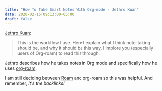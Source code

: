 ```yaml
---
title: "How To Take Smart Notes With Org-mode - Jethro Kuan"
date: 2020-02-15T09:13:00-05:00
draft: false
---
```


[Jethro Kuan](https://blog.jethro.dev/posts/how%5Fto%5Ftake%5Fsmart%5Fnotes%5Forg/):

> This is the workflow I use. Here I explain what I think note-taking should be, and why it should be this way. I implore you (especially users of Org-roam) to read this through.

Jethro describes how he takes notes in Org mode and specifically how he uses
[org-roam](https://github.com/jethrokuan/org-roam).

I am still deciding between [Roam](https://roamresearch.org) and org-roam so this was helpful. And remember,
_it's the backlinks!_
